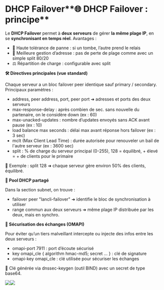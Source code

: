 # DHCP Failover**🌐 DHCP Failover : principe**

Le **DHCP Failover** permet à **deux serveurs** de gérer **la même plage IP**, en se **synchronisant en temps réel**. Avantages :

- 📶 Haute tolérance de panne : si un tombe, l’autre prend le relais
- 🔄 Meilleure gestion d’adresse : pas de perte de plage comme avec un simple split 80/20
- ⚖️ Répartition de charge : configurable avec split



**🛠️ Directives principales (vue standard)**

Chaque serveur a un bloc failover peer identique sauf primary / secondary. Principaux paramètres :

- address, peer address, port, peer port ➜ adresses et ports des deux serveurs
- max-response-delay : après combien de sec. sans nouvelle du partenaire, on le considère down (ex : 60)
- max-unacked-updates : nombre d’updates envoyés sans ACK avant pause (ex : 10)
- load balance max seconds : délai max avant réponse hors failover (ex : 3 sec)
- mclt (Max Client Lead Time) : durée autorisée pour renouveler un bail de l'autre serveur (ex : 3600 sec)
- split : % de charge du serveur principal (0-255), 128 = équilibré, + élevé = + de clients pour le primaire

🧪 Exemple : split 128 ➜ chaque serveur gère environ 50% des clients, équilibré.



**🧰 Pool DHCP partagé**

Dans la section subnet, on trouve :

- failover peer "lancli-failover" ➜ identifie le bloc de synchronisation à utiliser
- range commun aux deux serveurs ➜ même plage IP distribuée par les deux, mais en synchro.



**🔐 Sécurisation des échanges (OMAPI)**

Pour éviter qu’un tiers malveillant intercepte ou injecte des infos entre les deux serveurs :

- omapi-port 7911 : port d’écoute sécurisé
- key omapi_cle { algorithm hmac-md5; secret ... } : clé de signature
- omapi-key omapi_cle : clé utilisée pour sécuriser les échanges

📌 Clé générée via dnssec-keygen (outil BIND) avec un secret de type base64.

![](../../../media/Cours-Services-réseaux-Linux-DHCP-Failover-image1.png)![](../../../media/Cours-Services-réseaux-Linux-DHCP-Failover-image2.png)


